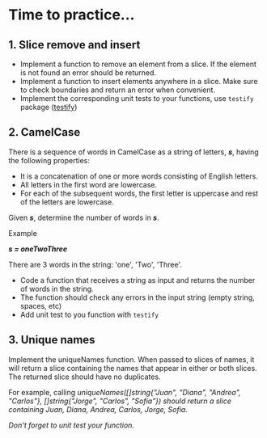 # Time to practice...

## 1. Slice remove and insert

* Implement a function to remove an element from a slice. If the element is not found an error should be returned.
* Implement a function to insert elements anywhere in a slice. Make sure to check boundaries and return an error when convenient.
* Implement the corresponding unit tests to your functions, use `testify` package ([testify](https://github.com/stretchr/testify))

## 2. CamelCase

There is a sequence of words in CamelCase as a string of letters, <b><i>s</b></i>, having the following properties:

* It is a concatenation of one or more words consisting of English letters.
* All letters in the first word are lowercase.
* For each of the subsequent words, the first letter is uppercase and rest of the letters are lowercase.

Given <b><i>s</b></i>, determine the number of words in <b><i>s</b></i>.

Example

<b><i>s = oneTwoThree</b></i> 

There are 3 words in the string: 'one', 'Two', 'Three'.

* Code a function that receives a string as input and returns the number of words in the string.
* The function should check any errors in the input string (empty string, spaces, etc)
* Add unit test to you function with `testify`

## 3. Unique names

Implement the uniqueNames function. When passed to slices of names, it will return a slice containing the names that appear in either or both slices. The returned slice should have no duplicates.

For example, calling <i>uniqueNames([]string{"Juan", "Diana", "Andrea", "Carlos"}, []string{"Jorge", "Carlos", "Sofia"}) should return a slice containing Juan, Diana, Andrea, Carlos, Jorge, Sofia.

Don't forget to unit test your function.

